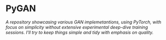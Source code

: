 # PyGAN

*A repository showcasing various GAN implemetantions, using PyTorch, with focus on simplicity without extensive experimental deep-dive training sessions. I'll try to keep things simple and tidy with emphasis on quality.*

